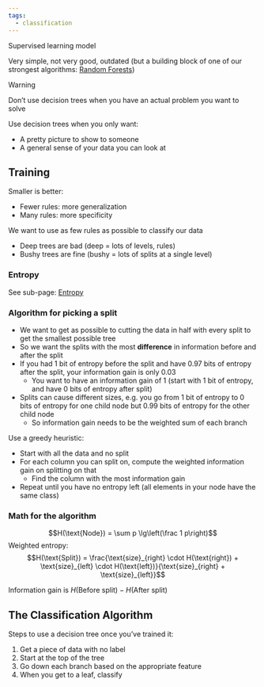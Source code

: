 ```yaml
---
tags:
  - classification
---
```


Supervised learning model

Very simple, not very good, outdated (but a building block of one of our strongest algorithms: [Random Forests](<Random Forests.md>))

> [!warning]
> Don’t use decision trees when you have an actual problem you want to solve

Use decision trees when you only want:

- A pretty picture to show to someone
- A general sense of your data you can look at

## Training

Smaller is better:

- Fewer rules: more generalization
- Many rules: more specificity

We want to use as few rules as possible to classify our data

- Deep trees are bad (deep = lots of levels, rules)
- Bushy trees are fine (bushy = lots of splits at a single level)

### Entropy

See sub-page: [Entropy](Entropy.md)


### Algorithm for picking a split

- We want to get as possible to cutting the data in half with every split to get the smallest possible tree
- So we want the splits with the most **difference** in information before and after the split
- If you had 1 bit of entropy before the split and have 0.97 bits of entropy after the split, your information gain is only 0.03
	- You want to have an information gain of 1 (start with 1 bit of entropy, and have 0 bits of entropy after split)
- Splits can cause different sizes, e.g. you go from 1 bit of entropy to 0 bits of entropy for one child node but 0.99 bits of entropy for the other child node
	- So information gain needs to be the weighted sum of each branch

Use a greedy heuristic:
- Start with all the data and no split
- For each column you can split on, compute the weighted information gain on splitting on that
	- Find the column with the most information gain
- Repeat until you have no entropy left (all elements in your node have the same class)

### Math for the algorithm

$$H(\text{Node}) = \sum p \lg\left(\frac 1 p\right)$$
Weighted entropy:
$$H(\text{Split}) = \frac{\text{size}_{right} \cdot H(\text{right}) + \text{size}_{left} \cdot H(\text{left})}{\text{size}_{right} + \text{size}_{left}}$$

Information gain is $H(\text{Before split}) - H(\text{After split})$

## The Classification Algorithm

Steps to use a decision tree once you’ve trained it:

1. Get a piece of data with no label
2. Start at the top of the tree
3. Go down each branch based on the appropriate feature
4. When you get to a leaf, classify